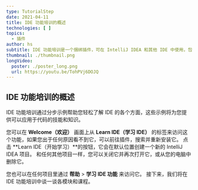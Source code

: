 ```yaml
---
type: TutorialStep
date: 2021-04-11
title: IDE 功能培训的概述
technologies: [ ]
topics:
  - 插件
author: hs
subtitle: IDE 功能培训是一个捆绑插件，可在 IntelliJ IDEA 和其他 IDE 中使用，包括 PyCharm、RubyMine、AppCode和 Goland。
thumbnail: ./thumbnail.png
longVideo:
  poster: ./poster_long.png
  url: https://youtu.be/TohPVj6DOJQ
---
```


## IDE 功能培训的概述

IDE 功能培训通过分步示例帮助您轻松了解 IDE 的各个方面，这些示例将为您提供可以应用于代码的技能和知识。

您可以在 **Welcome（欢迎）** 画面上从 **Learn IDE（学习 IDE）** 的标签来访问这个功能，如果您出于任何原因看不到它，可以前往插件，搜索并重新安装它。 点击 **Learn IDE（开始学习）**的按钮，它会在默认位置创建一个新的 IntelliJ IDEA 项目。 和任何其他项目一样，您可以关闭它并再次打开它，或从您的电脑中删除它。

您也可以在任何项目里通过 **帮助** > **学习 IDE 功能** 来访问它。 接下来，我们将在 IDE 功能培训中谈一谈各模块和课程。 